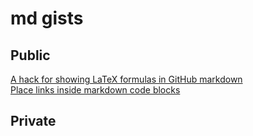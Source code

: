 # md gists

## Public

[A hack for showing LaTeX formulas in GitHub markdown](https://gist.github.com/bea4bd9811e8b6d76c0be118ffafb191)   
[Place links inside markdown code blocks](https://gist.github.com/2fcca05d9cab5493c4fbce8ed1dcc08f)   

## Private

